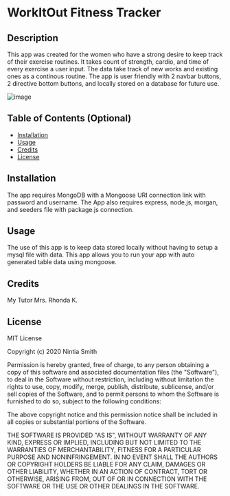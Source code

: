 # WorkItOut Fitness Tracker 

## Description 
This app was created for the women who have a strong desire to keep track of their exercise routines. It takes count of strength, cardio, and time of every exercise a user input. The data take track of new works and existing ones as a continous routine. The app is user friendly  with 2 navbar buttons, 2 directive bottom buttons, and locally stored on a database for future use. 

![image](https://user-images.githubusercontent.com/65423204/96673717-1fa47c80-1335-11eb-9817-af7e0d60c5d7.png)

## Table of Contents (Optional)


* [Installation](#installation)
* [Usage](#usage)
* [Credits](#credits)
* [License](#license)


## Installation

The app requires MongoDB with a Mongoose URI connection link with password and username. The App also requires express, node.js, morgan, and seeders file with package.js connection. 


## Usage 

The use of this app is to keep data stored locally without having to setup a mysql file with data. This app allows you to run your app with auto generated table data using mongoose.


## Credits

My Tutor Mrs. Rhonda K.

## License

MIT License

Copyright (c) 2020 Nintia Smith

Permission is hereby granted, free of charge, to any person obtaining a copy
of this software and associated documentation files (the "Software"), to deal
in the Software without restriction, including without limitation the rights
to use, copy, modify, merge, publish, distribute, sublicense, and/or sell
copies of the Software, and to permit persons to whom the Software is
furnished to do so, subject to the following conditions:

The above copyright notice and this permission notice shall be included in all
copies or substantial portions of the Software.

THE SOFTWARE IS PROVIDED "AS IS", WITHOUT WARRANTY OF ANY KIND, EXPRESS OR
IMPLIED, INCLUDING BUT NOT LIMITED TO THE WARRANTIES OF MERCHANTABILITY,
FITNESS FOR A PARTICULAR PURPOSE AND NONINFRINGEMENT. IN NO EVENT SHALL THE
AUTHORS OR COPYRIGHT HOLDERS BE LIABLE FOR ANY CLAIM, DAMAGES OR OTHER
LIABILITY, WHETHER IN AN ACTION OF CONTRACT, TORT OR OTHERWISE, ARISING FROM,
OUT OF OR IN CONNECTION WITH THE SOFTWARE OR THE USE OR OTHER DEALINGS IN THE
SOFTWARE.

